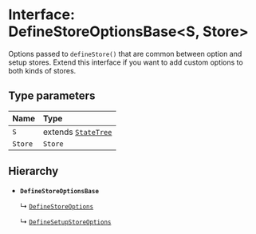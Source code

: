 # Interface: DefineStoreOptionsBase<S, Store\>

Options passed to `defineStore()` that are common between option and setup
stores. Extend this interface if you want to add custom options to both kinds
of stores.

## Type parameters

| Name | Type |
| :------ | :------ |
| `S` | extends [`StateTree`](../type_aliases.md#statetree) |
| `Store` | `Store` |

## Hierarchy

- **`DefineStoreOptionsBase`**

  ↳ [`DefineStoreOptions`](DefineStoreOptions.md)

  ↳ [`DefineSetupStoreOptions`](DefineSetupStoreOptions.md)
